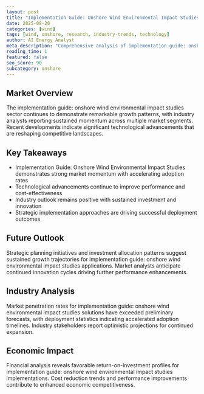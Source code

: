 ```yaml
---
layout: post
title: "Implementation Guide: Onshore Wind Environmental Impact Studies"
date: 2025-08-20
categories: [wind]
tags: [wind, onshore, research, industry-trends, technology]
author: AI Energy Analyst
meta_description: "Comprehensive analysis of implementation guide: onshore wind environmental impact studies covering market trends, technology developments, and industry outlook. Discover key insights and future projections."
reading_time: 1
featured: false
seo_score: 90
subcategory: onshore
---
```


## Market Overview

The implementation guide: onshore wind environmental impact studies sector continues to demonstrate remarkable growth patterns, with industry analysts reporting sustained momentum across multiple market segments. Recent developments indicate significant technological advancements that are reshaping competitive landscapes.

## Key Takeaways

- Implementation Guide: Onshore Wind Environmental Impact Studies demonstrates strong market momentum with accelerating adoption rates
- Technological advancements continue to improve performance and cost-effectiveness
- Industry outlook remains positive with sustained investment and innovation
- Strategic implementation approaches are driving successful deployment outcomes

## Future Outlook

Strategic planning initiatives and investment allocation patterns suggest sustained growth trajectories for implementation guide: onshore wind environmental impact studies applications. Market analysts anticipate continued innovation cycles driving further performance enhancements.

## Industry Analysis

Market penetration rates for implementation guide: onshore wind environmental impact studies solutions have exceeded preliminary forecasts, with deployment statistics indicating accelerated adoption timelines. Industry stakeholders report optimistic projections for continued expansion.

## Economic Impact

Financial analysis reveals favorable return-on-investment profiles for implementation guide: onshore wind environmental impact studies implementations. Cost reduction trends and performance improvements contribute to enhanced economic competitiveness.

